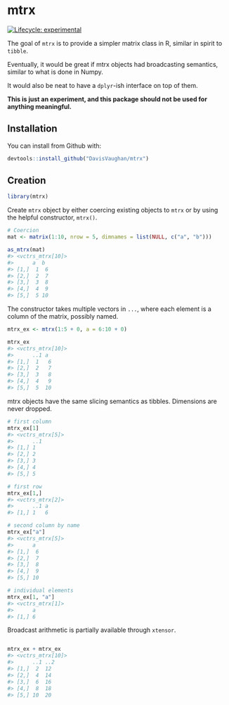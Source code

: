 
<!-- README.md is generated from README.Rmd. Please edit that file -->

# mtrx

[![Lifecycle:
experimental](https://img.shields.io/badge/lifecycle-experimental-orange.svg)](https://www.tidyverse.org/lifecycle/#experimental)

The goal of `mtrx` is to provide a simpler matrix class in R, similar in
spirit to `tibble`.

Eventually, it would be great if mtrx objects had broadcasting
semantics, similar to what is done in Numpy.

It would also be neat to have a `dplyr`-ish interface on top of them.

**This is just an experiment, and this package should not be used for
anything meaningful.**

## Installation

You can install from Github with:

``` r
devtools::install_github("DavisVaughan/mtrx")
```

## Creation

``` r
library(mtrx)
```

Create `mtrx` object by either coercing existing objects to `mtrx` or by
using the helpful constructor, `mtrx()`.

``` r
# Coercion
mat <- matrix(1:10, nrow = 5, dimnames = list(NULL, c("a", "b")))

as_mtrx(mat)
#> <vctrs_mtrx[10]>
#>      a  b 
#> [1,]  1  6
#> [2,]  2  7
#> [3,]  3  8
#> [4,]  4  9
#> [5,]  5 10
```

The constructor takes multiple vectors in `...`, where each element is a
column of the matrix, possibly named.

``` r
mtrx_ex <- mtrx(1:5 + 0, a = 6:10 + 0)

mtrx_ex
#> <vctrs_mtrx[10]>
#>      ..1 a 
#> [1,]  1   6
#> [2,]  2   7
#> [3,]  3   8
#> [4,]  4   9
#> [5,]  5  10
```

mtrx objects have the same slicing semantics as tibbles. Dimensions are
never dropped.

``` r
# first column
mtrx_ex[1]
#> <vctrs_mtrx[5]>
#>      ..1
#> [1,] 1  
#> [2,] 2  
#> [3,] 3  
#> [4,] 4  
#> [5,] 5

# first row
mtrx_ex[1,]
#> <vctrs_mtrx[2]>
#>      ..1 a
#> [1,] 1   6

# second column by name
mtrx_ex["a"]
#> <vctrs_mtrx[5]>
#>      a 
#> [1,]  6
#> [2,]  7
#> [3,]  8
#> [4,]  9
#> [5,] 10

# individual elements
mtrx_ex[1, "a"]
#> <vctrs_mtrx[1]>
#>      a
#> [1,] 6
```

Broadcast arithmetic is partially available through `xtensor`.

``` r

mtrx_ex + mtrx_ex
#> <vctrs_mtrx[10]>
#>      ..1 ..2
#> [1,]  2  12 
#> [2,]  4  14 
#> [3,]  6  16 
#> [4,]  8  18 
#> [5,] 10  20
```
